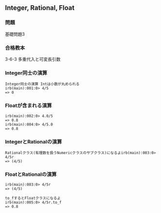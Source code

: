 ## Integer, Rational, Float

### 問題
基礎問題3   

### 合格教本
3-6-3 多重代入と可変長引数  

### Integer同士の演算
```
Integer同士の演算 Intは小数が丸められる
irb(main):001:0> 4/5
=> 0
```

### Floatが含まれる演算
```
irb(main):002:0> 4.0/5
=> 0.8
irb(main):004:0> 4/5.0
=> 0.8
```

### IntegerとRationalの演算
```
Rationalクラス(有理数を扱うNumericクラスのサブクラス)になるよirb(main):003:0> 4/5r
=> (4/5)
```

### FloatとRationalの演算
```
irb(main):003:0> 4/5r
=> (4/5)

to_fするとFloatクラスになるよ
irb(main):005:0> 4/5r.to_f
=> 0.8
```
